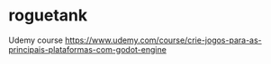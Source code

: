 # roguetank
Udemy course https://www.udemy.com/course/crie-jogos-para-as-principais-plataformas-com-godot-engine
